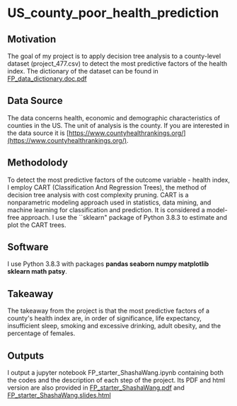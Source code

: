 # US_county_poor_health_prediction


## Motivation

 The goal of my project is to apply decision tree analysis to a county-level dataset (project_477.csv) to detect the most predictive factors of the health index. 
 The dictionary of the dataset can be found in [FP_data_dictionary.doc.pdf](https://github.com/wangshasha111/US_county_poor_health_prediction/blob/main/FP_data_dictionary.doc.pdf)
 
## Data Source
 The data concerns health, economic and demographic characteristics of counties in the US. The unit of analysis is the county. If you are interested in the data source it is [https://www.countyhealthrankings.org/](https://www.countyhealthrankings.org/). 

## Methodolody
 To detect the most predictive factors of the outcome variable - health index, I employ CART (Classification And Regression Trees), the method of decision tree analysis with cost complexity pruning.
 CART is a nonparametric modeling approach used in statistics, data mining, and machine learning for classification and prediction.
 It is considered a model-free approach. I use the ``sklearn" package of Python 3.8.3 to estimate and plot the CART trees. 

## Software
I use Python 3.8.3 with packages **pandas seaborn numpy matplotlib sklearn math patsy**.

## Takeaway
 The takeaway from the project is that the most predictive factors of a county's health index are, in order of significance, life expectancy, insufficient sleep, smoking and excessive drinking, adult obesity, and the percentage of females.


## Outputs
 I output a jupyter notebook FP_starter_ShashaWang.ipynb containing both the codes and the description of each step of the project. Its PDF and html version are also provided in [FP_starter_ShashaWang.pdf](https://github.com/wangshasha111/US_county_poor_health_prediction/blob/main/FP_data_dictionary.doc.pdf) and [FP_starter_ShashaWang.slides.html](https://github.com/wangshasha111/US_county_poor_health_prediction/blob/main/FP_starter_ShashaWang.slides.html)






 








